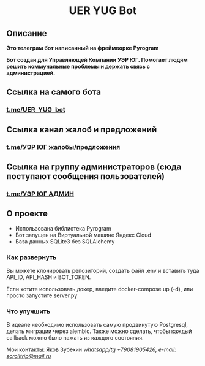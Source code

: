 <h1 align="center">UER YUG Bot</h1>


## Описание

**Это телеграм бот написанный на фреймворке Pyrogram**

**Бот создан для Управляющей Компании УЭР ЮГ. Помогает людям решить коммунальные проблемы и
держать связь с администрацией.**


## Ссылка на самого бота

### [t.me/UER_YUG_bot](https://t.me/UER_YUG_bot)

## Ссылка канал жалоб и предложений

### [t.me/УЭР ЮГ жалобы/предложения](https://t.me/+D5lUBQ1qzR40YjZi)

## Ссылка на группу администраторов (сюда поступают сообщения пользователей)

### [t.me/УЭР ЮГ АДМИН](https://t.me/+a1zIFVIFiT00MGFi)


## О проекте


- Использована библиотека Pyrogram
- Бот запущен на Виртуальной машине Яндекс Cloud
- База данных SQLite3 без SQLAlchemy

### Как развернуть

Вы можете клонировать репозиторий, создать файл .env и вставить туда API_ID,
API_HASH и BOT_TOKEN.

Если хотите использовать докер, введите docker-compose up (-d), или просто запустите server.py

### Что улучшить

В идеале необходимо использовать самую продвинутую Postgresql, делать миграции через alembic.
Также можно сделать, чтобы каждый callback можно было нажать из каждого состояния.

Мои контакты:
Яков Зубехин
*whatsapp/tg +79081905426, e-mail: scrolltrip@mail.ru*
